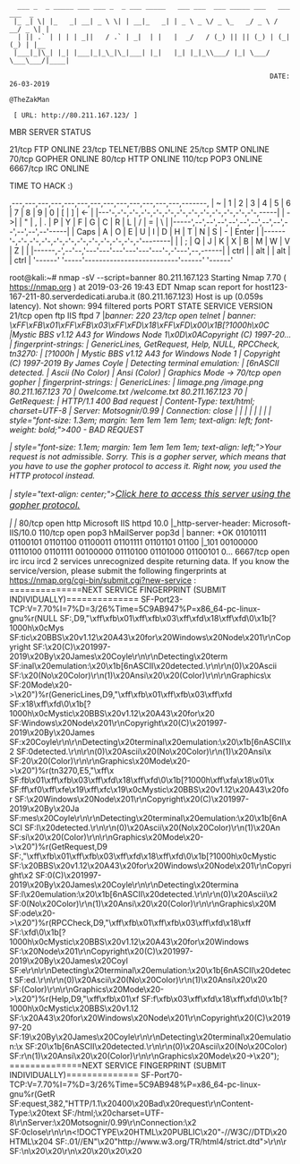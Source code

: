                                                               
```
  ___ _  _ _____ ___ ___ _  _ ___ _____   ___ ___  ___ _____ ___   ___ ___  _    
 |_ _| \| |_   _| __| _ \ \| | __|_   _| | _ \ _ \/ _ \_   _/ _ \ / __/ _ \| |   
  | || .` | | | | _||   / .` | _|  | |   |  _/   / (_) || || (_) | (_| (_) | |__ 
 |___|_|\_| |_| |___|_|_\_|\_|___| |_|   |_| |_|_\\___/ |_| \___/ \___\___/|____|
                                                                
                                                                 DATE: 26-03-2019
                                                                 @TheZakMan

 [ URL: http://80.211.167.123/ ]
```


MBR SERVER STATUS

21/tcp	FTP	ONLINE
23/tcp	TELNET/BBS	ONLINE
25/tcp	SMTP	ONLINE
70/tcp	GOPHER	ONLINE
80/tcp	HTTP	ONLINE
110/tcp	POP3	ONLINE
6667/tcp	IRC	ONLINE


TIME TO HACK :)

,---,---,---,---,---,---,---,---,---,---,---,---,---,-------,
| ~ | 1 | 2 | 3 | 4 | 5 | 6 | 7 | 8 | 9 | 0 | [ | ] | <-    |
|---'-,-'-,-'-,-'-,-'-,-'-,-'-,-'-,-'-,-'-,-'-,-'-,-'-,-----|
| ->| | " | , | . | P | Y | F | G | C | R | L | / | = |  \  |
|-----',--',--',--',--',--',--',--',--',--',--',--',--'-----|
| Caps | A | O | E | U | I | D | H | T | N | S | - |  Enter |
|------'-,-'-,-'-,-'-,-'-,-'-,-'-,-'-,-'-,-'-,-'-,-'--------|
|        | ; | Q | J | K | X | B | M | W | V | Z |          |
|------,-',--'--,'---'---'---'---'---'---'-,-'---',--,------|
| ctrl |  | alt |                          | alt  |  | ctrl |
'------'  '-----'--------------------------'------'  '------'

root@kali:~# nmap -sV --script=banner 80.211.167.123
Starting Nmap 7.70 ( https://nmap.org ) at 2019-03-26 19:43 EDT
Nmap scan report for host123-167-211-80.serverdedicati.aruba.it (80.211.167.123)
Host is up (0.059s latency).
Not shown: 994 filtered ports
PORT     STATE SERVICE VERSION
21/tcp   open  ftp     IIS ftpd 7
|_banner: 220
23/tcp   open  telnet
| banner: \xFF\xFB\x01\xFF\xFB\x03\xFF\xFD\x18\xFF\xFD\x00\x1B[?1000h\x0C
|_Mystic BBS v1.12 A43 for Windows Node 1\x0D\x0ACopyright (C) 1997-20...
| fingerprint-strings: 
|   GenericLines, GetRequest, Help, NULL, RPCCheck, tn3270: 
|     [?1000h
|     Mystic BBS v1.12 A43 for Windows Node 1
|     Copyright (C) 1997-2019 By James Coyle
|     Detecting terminal emulation: 
|     [6nASCII detected.
|     Ascii (No Color)
|     Ansi (Color)
|_    Graphics Mode ->
70/tcp   open  gopher
| fingerprint-strings: 
|   GenericLines: 
|     Iimage.png /image.png 80.211.167.123 70
|     0welcome.txt /welcome.txt 80.211.167.123 70
|   GetRequest: 
|     HTTP/1.1 400 Bad request
|     Content-Type: text/html; charset=UTF-8
|     Server: Motsognir/0.99
|     Connection: close
|     <!DOCTYPE HTML PUBLIC "-//W3C//DTD HTML 4.01//EN" "http://www.w3.org/TR/html4/strict.dtd">
|     <html>
|     <head>
|     <title>400 - Bad request</title>
|     <meta name="generator" content="Motsognir v0.99">
|     </head>
|     <body>
|     style="font-size: 1.3em; margin: 1em 1em 1em 1em; text-align: left; font-weight: bold;">400 - BAD REQUEST</p>
|     style="font-size: 1.1em; margin: 1em 1em 1em 1em; text-align: left;">Your request is not admissible. Sorry. This is a gopher server, which means that you have to use the gopher protocol to access it. Right now, you used the HTTP protocol instead.</p>
|     style="text-align: center;"><a href="gopher://80.211.167.123/" style="font-size: 1.15em;">Click here to access this server using the gopher protocol.</a></p>
|     </body>
|_    </html>
80/tcp   open  http    Microsoft IIS httpd 10.0
|_http-server-header: Microsoft-IIS/10.0
110/tcp  open  pop3    hMailServer pop3d
| banner: +OK 01010111 01100101 01101100 01100011 01101111 01101101 01100
|_101 00100000 01110100 01101111 00100000 01110100 01101000 01100101 0...
6667/tcp open  irc     ircu ircd
2 services unrecognized despite returning data. If you know the service/version, please submit the following fingerprints at https://nmap.org/cgi-bin/submit.cgi?new-service :
==============NEXT SERVICE FINGERPRINT (SUBMIT INDIVIDUALLY)==============
SF-Port23-TCP:V=7.70%I=7%D=3/26%Time=5C9AB947%P=x86_64-pc-linux-gnu%r(NULL
SF:,D9,"\xff\xfb\x01\xff\xfb\x03\xff\xfd\x18\xff\xfd\0\x1b\[\?1000h\x0cMys
SF:tic\x20BBS\x20v1\.12\x20A43\x20for\x20Windows\x20Node\x201\r\nCopyright
SF:\x20\(C\)\x201997-2019\x20By\x20James\x20Coyle\r\n\r\nDetecting\x20term
SF:inal\x20emulation:\x20\x1b\[6nASCII\x20detected\.\r\n\r\n\(0\)\x20Ascii
SF:\x20\(No\x20Color\)\r\n\(1\)\x20Ansi\x20\x20\(Color\)\r\n\r\nGraphics\x
SF:20Mode\x20->\x20")%r(GenericLines,D9,"\xff\xfb\x01\xff\xfb\x03\xff\xfd\
SF:x18\xff\xfd\0\x1b\[\?1000h\x0cMystic\x20BBS\x20v1\.12\x20A43\x20for\x20
SF:Windows\x20Node\x201\r\nCopyright\x20\(C\)\x201997-2019\x20By\x20James\
SF:x20Coyle\r\n\r\nDetecting\x20terminal\x20emulation:\x20\x1b\[6nASCII\x2
SF:0detected\.\r\n\r\n\(0\)\x20Ascii\x20\(No\x20Color\)\r\n\(1\)\x20Ansi\x
SF:20\x20\(Color\)\r\n\r\nGraphics\x20Mode\x20->\x20")%r(tn3270,E5,"\xff\x
SF:fb\x01\xff\xfb\x03\xff\xfd\x18\xff\xfd\0\x1b\[\?1000h\xff\xfa\x18\x01\x
SF:ff\xf0\xff\xfe\x19\xff\xfc\x19\x0cMystic\x20BBS\x20v1\.12\x20A43\x20for
SF:\x20Windows\x20Node\x201\r\nCopyright\x20\(C\)\x201997-2019\x20By\x20Ja
SF:mes\x20Coyle\r\n\r\nDetecting\x20terminal\x20emulation:\x20\x1b\[6nASCI
SF:I\x20detected\.\r\n\r\n\(0\)\x20Ascii\x20\(No\x20Color\)\r\n\(1\)\x20An
SF:si\x20\x20\(Color\)\r\n\r\nGraphics\x20Mode\x20->\x20")%r(GetRequest,D9
SF:,"\xff\xfb\x01\xff\xfb\x03\xff\xfd\x18\xff\xfd\0\x1b\[\?1000h\x0cMystic
SF:\x20BBS\x20v1\.12\x20A43\x20for\x20Windows\x20Node\x201\r\nCopyright\x2
SF:0\(C\)\x201997-2019\x20By\x20James\x20Coyle\r\n\r\nDetecting\x20termina
SF:l\x20emulation:\x20\x1b\[6nASCII\x20detected\.\r\n\r\n\(0\)\x20Ascii\x2
SF:0\(No\x20Color\)\r\n\(1\)\x20Ansi\x20\x20\(Color\)\r\n\r\nGraphics\x20M
SF:ode\x20->\x20")%r(RPCCheck,D9,"\xff\xfb\x01\xff\xfb\x03\xff\xfd\x18\xff
SF:\xfd\0\x1b\[\?1000h\x0cMystic\x20BBS\x20v1\.12\x20A43\x20for\x20Windows
SF:\x20Node\x201\r\nCopyright\x20\(C\)\x201997-2019\x20By\x20James\x20Coyl
SF:e\r\n\r\nDetecting\x20terminal\x20emulation:\x20\x1b\[6nASCII\x20detect
SF:ed\.\r\n\r\n\(0\)\x20Ascii\x20\(No\x20Color\)\r\n\(1\)\x20Ansi\x20\x20\
SF:(Color\)\r\n\r\nGraphics\x20Mode\x20->\x20")%r(Help,D9,"\xff\xfb\x01\xf
SF:f\xfb\x03\xff\xfd\x18\xff\xfd\0\x1b\[\?1000h\x0cMystic\x20BBS\x20v1\.12
SF:\x20A43\x20for\x20Windows\x20Node\x201\r\nCopyright\x20\(C\)\x201997-20
SF:19\x20By\x20James\x20Coyle\r\n\r\nDetecting\x20terminal\x20emulation:\x
SF:20\x1b\[6nASCII\x20detected\.\r\n\r\n\(0\)\x20Ascii\x20\(No\x20Color\)\
SF:r\n\(1\)\x20Ansi\x20\x20\(Color\)\r\n\r\nGraphics\x20Mode\x20->\x20");
==============NEXT SERVICE FINGERPRINT (SUBMIT INDIVIDUALLY)==============
SF-Port70-TCP:V=7.70%I=7%D=3/26%Time=5C9AB948%P=x86_64-pc-linux-gnu%r(GetR
SF:equest,382,"HTTP/1\.1\x20400\x20Bad\x20request\r\nContent-Type:\x20text
SF:/html;\x20charset=UTF-8\r\nServer:\x20Motsognir/0\.99\r\nConnection:\x2
SF:0close\r\n\r\n<!DOCTYPE\x20HTML\x20PUBLIC\x20\"-//W3C//DTD\x20HTML\x204
SF:\.01//EN\"\x20\"http://www\.w3\.org/TR/html4/strict\.dtd\">\r\n<html>\r
SF:\n\x20\x20<head>\r\n\x20\x20\x20\x20<title>400\x20-\x20Bad\x20request</
SF:title>\r\n\x20\x20\x20\x20<meta\x20name=\"generator\"\x20content=\"Mots
SF:ognir\x20v0\.99\">\r\n\x20\x20</head>\r\n\x20\x20<body>\r\n\x20\x20\x20
SF:\x20<p\x20style=\"font-size:\x201\.3em;\x20margin:\x201em\x201em\x201em
SF:\x201em;\x20text-align:\x20left;\x20font-weight:\x20bold;\">400\x20-\x2
SF:0BAD\x20REQUEST</p>\r\n\x20\x20\x20\x20<p\x20style=\"font-size:\x201\.1
SF:em;\x20margin:\x201em\x201em\x201em\x201em;\x20text-align:\x20left;\">Y
SF:our\x20request\x20is\x20not\x20admissible\.\x20Sorry\.\x20This\x20is\x2
SF:0a\x20gopher\x20server,\x20which\x20means\x20that\x20you\x20have\x20to\
SF:x20use\x20the\x20gopher\x20protocol\x20to\x20access\x20it\.\x20Right\x2
SF:0now,\x20you\x20used\x20the\x20HTTP\x20protocol\x20instead\.</p>\r\n\x2
SF:0\x20\x20\x20<p\x20style=\"text-align:\x20center;\"><a\x20href=\"gopher
SF:://80\.211\.167\.123/\"\x20style=\"font-size:\x201\.15em;\">Click\x20he
SF:re\x20to\x20access\x20this\x20server\x20using\x20the\x20gopher\x20proto
SF:col\.</a></p>\r\n\x20\x20</body>\r\n</html>\r\n")%r(GenericLines,59,"Ii
SF:mage\.png\t/image\.png\t80\.211\.167\.123\t70\r\n0welcome\.txt\t/welcom
SF:e\.txt\t80\.211\.167\.123\t70\r\n\.\r\n");
Service Info: Host: irc.mbr.local; OS: Windows; CPE: cpe:/o:microsoft:windows





https://en.wikipedia.org/wiki/Gopher_(protocol)

Because of the simplicity of the Gopher protocol, tools such as netcat make it possible to download Gopher content easily from the command line:
echo jacks/jack.exe | nc gopher.example.org 70 > jack.exe


echo /welcome.txt | nc 80.211.167.123 70 > welcome.txt
echo /image.png | nc 80.211.167.123 70 > image.png



[POP3]
nc 80.211.167.123 110
+OK 
01010111 01100101 01101100 01100011 01101111 01101101 01100101 00100000 01110100 01101111 00100000 01110100 01101000 01100101 00100000 01110000 01101111 01110000 00110011 00100000 01110011 01100101 01110010 01110110 01100101 01110010 00101110 00100000 01011001 01101111 01110101 00100000 01100011 01100001 01101110 00100000 01100011 01101000 01100101 01100011 01101011 00100000 01111001 01101111 01110101 01110010 00100000 01101001 01101110 01100010 01101111 01111000 00100000 01100001 01110100 00100000 01110101 01110011 01100101 01110010 01000000 01101101 01100001 01101001 01101100 00101110 01101100 01101111 01100011 01100001 01101100

Welcome to the pop3 server.  You can check your inbox at user@mail.local
